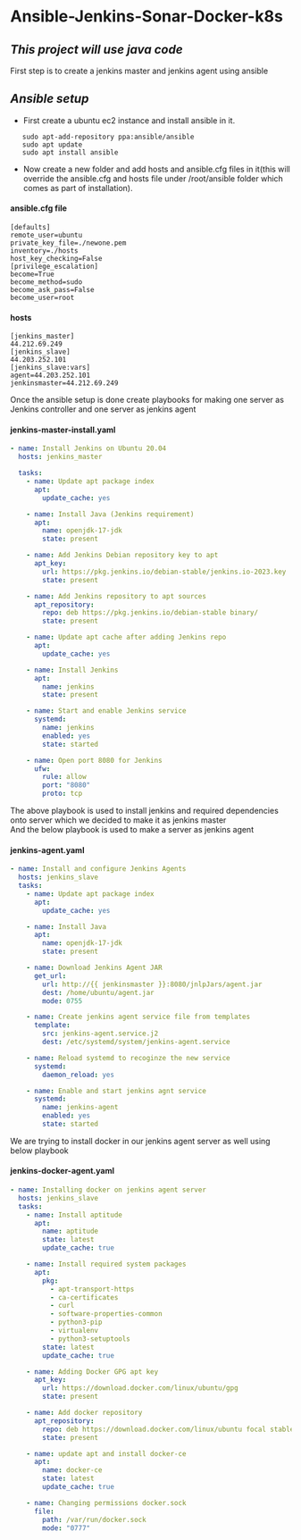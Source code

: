 # Ansible-Jenkins-Sonar-Docker-k8s

## _This project will use java code_

First step is to create a jenkins master and jenkins agent using ansible

## _Ansible setup_

- First create a ubuntu ec2 instance and install ansible in it.

```
   sudo apt-add-repository ppa:ansible/ansible
   sudo apt update
   sudo apt install ansible
```

- Now create a new folder and add hosts and ansible.cfg files in it(this will override the
  ansible.cfg and hosts file under /root/ansible folder which comes as part of installation).

#### ansible.cfg file

```
[defaults]
remote_user=ubuntu
private_key_file=./newone.pem
inventory=./hosts
host_key_checking=False
[privilege_escalation]
become=True
become_method=sudo
become_ask_pass=False
become_user=root
```

#### hosts

```
[jenkins_master]
44.212.69.249
[jenkins_slave]
44.203.252.101
[jenkins_slave:vars]
agent=44.203.252.101
jenkinsmaster=44.212.69.249
```

Once the ansible setup is done create playbooks for making one server as Jenkins controller and one server as jenkins agent

#### jenkins-master-install.yaml

```yaml
- name: Install Jenkins on Ubuntu 20.04
  hosts: jenkins_master

  tasks:
    - name: Update apt package index
      apt:
        update_cache: yes

    - name: Install Java (Jenkins requirement)
      apt:
        name: openjdk-17-jdk
        state: present

    - name: Add Jenkins Debian repository key to apt
      apt_key:
        url: https://pkg.jenkins.io/debian-stable/jenkins.io-2023.key
        state: present

    - name: Add Jenkins repository to apt sources
      apt_repository:
        repo: deb https://pkg.jenkins.io/debian-stable binary/
        state: present

    - name: Update apt cache after adding Jenkins repo
      apt:
        update_cache: yes

    - name: Install Jenkins
      apt:
        name: jenkins
        state: present

    - name: Start and enable Jenkins service
      systemd:
        name: jenkins
        enabled: yes
        state: started

    - name: Open port 8080 for Jenkins
      ufw:
        rule: allow
        port: "8080"
        proto: tcp
```

The above playbook is used to install jenkins and required dependencies onto server which we decided to make it as jenkins master  
And the below playbook is used to make a server as jenkins agent

#### jenkins-agent.yaml

```yaml
- name: Install and configure Jenkins Agents
  hosts: jenkins_slave
  tasks:
    - name: Update apt package index
      apt:
        update_cache: yes

    - name: Install Java
      apt:
        name: openjdk-17-jdk
        state: present

    - name: Download Jenkins Agent JAR
      get_url:
        url: http://{{ jenkinsmaster }}:8080/jnlpJars/agent.jar
        dest: /home/ubuntu/agent.jar
        mode: 0755

    - name: Create jenkins agent service file from templates
      template:
        src: jenkins-agent.service.j2
        dest: /etc/systemd/system/jenkins-agent.service

    - name: Reload systemd to recoginze the new service
      systemd:
        daemon_reload: yes

    - name: Enable and start jenkins agnt service
      systemd:
        name: jenkins-agent
        enabled: yes
        state: started
```

We are trying to install docker in our jenkins agent server as well using below playbook

#### jenkins-docker-agent.yaml

```yaml
- name: Installing docker on jenkins agent server
  hosts: jenkins_slave
  tasks:
    - name: Install aptitude
      apt:
        name: aptitude
        state: latest
        update_cache: true

    - name: Install required system packages
      apt:
        pkg:
          - apt-transport-https
          - ca-certificates
          - curl
          - software-properties-common
          - python3-pip
          - virtualenv
          - python3-setuptools
        state: latest
        update_cache: true

    - name: Adding Docker GPG apt key
      apt_key:
        url: https://download.docker.com/linux/ubuntu/gpg
        state: present

    - name: Add docker repository
      apt_repository:
        repo: deb https://download.docker.com/linux/ubuntu focal stable
        state: present

    - name: update apt and install docker-ce
      apt:
        name: docker-ce
        state: latest
        update_cache: true

    - name: Changing permissions docker.sock
      file:
        path: /var/run/docker.sock
        mode: "0777"
```
